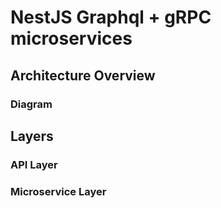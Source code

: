 # NestJS Graphql + gRPC microservices 

## Architecture Overview

### Diagram


## Layers

### API Layer

### Microservice Layer